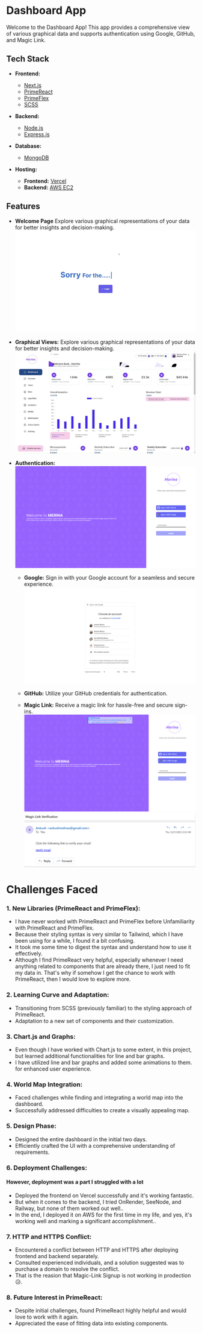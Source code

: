 # Dashboard App

Welcome to the Dashboard App! This app provides a comprehensive view of various graphical data and supports authentication using Google, GitHub, and Magic Link.

## Tech Stack

- **Frontend:**
  - [Next.js](https://nextjs.org/)
  - [PrimeReact](https://www.primefaces.org/primereact/)
  - [PrimeFlex](https://www.primefaces.org/primeflex/)
  - [SCSS](https://sass-lang.com/)

- **Backend:**
  - [Node.js](https://nodejs.org/)
  - [Express.js](https://expressjs.com/)

- **Database:**
  - [MongoDB](https://www.mongodb.com/)
  
- **Hosting:**
  - **Frontend:** [Vercel](https://dairfrontend-mehraankush.vercel.app/)
  - **Backend:** [AWS EC2](https://aws.amazon.com/ec2/)

## Features
- **Welcome Page** Explore various graphical representations of your data for better insights and decision-making.
   ![HomePage](https://github.com/mehraankush/TypeScript/blob/main/dair/home.gif)
  
- **Graphical Views:** Explore various graphical representations of your data for better insights and decision-making.
   ![Dashboard](https://github.com/mehraankush/TypeScript/blob/main/dair/Dashboard.gif)
  
- **Authentication:**
   ![SignUpMethods](https://github.com/mehraankush/TypeScript/blob/main/dair/loginmethods.png)
  
  - **Google:** Sign in with your Google account for a seamless and secure experience.
     ![Google](https://github.com/mehraankush/TypeScript/blob/main/dair/google.png)
    
  - **GitHub:** Utilize your GitHub credentials for authentication.
  - **Magic Link:** Receive a magic link for hassle-free and secure sign-ins.
     ![SendingMagicLink](https://github.com/mehraankush/TypeScript/blob/main/dair/magiclink.png)
     ![Mailrecieved](https://github.com/mehraankush/TypeScript/blob/main/dair/Screenshot%202023-12-21%20025134.png)


# Challenges Faced

### 1. New Libraries (PrimeReact and PrimeFlex):
   - I have never worked with PrimeReact and PrimeFlex before Unfamiliarity with PrimeReact and PrimeFlex.
   - Because their styling syntax is very similar
     to Tailwind, which I have been using for a while, I found it a bit confusing.
   - It took me some time to digest the syntax and understand how to use it effectively.
   - Although I find PrimeReact very helpful, especially whenever I need anything related to components that are already there,
     I just need to fit my data in. That's why if somehow I get the chance to work with PrimeReact, then I would 
     love to explore more.

### 2. Learning Curve and Adaptation:
   - Transitioning from SCSS (previously familiar) to the styling approach of PrimeReact.
   - Adaptation to a new set of components and their customization.

### 3. Chart.js and Graphs:
   - Even though I have worked with Chart.js to some extent, in this project,
     but learned additional functionalities for line and bar graphs.
   - I have utilized line and bar graphs and added some animations to them. for enhanced user experience.

### 4. World Map Integration:
   - Faced challenges while finding and integrating a world map into the dashboard.
   - Successfully addressed difficulties to create a visually appealing map.

### 5. Design Phase:
   - Designed the entire dashboard in the initial two days.
   - Efficiently crafted the UI with a comprehensive understanding of requirements.

### 6. Deployment Challenges:
#### However, deployment was a part I struggled with a lot
   - Deployed the frontend on Vercel successfully and it's working fantastic.
   - But when it comes to the backend, I tried OnRender, SeeNode, and Railway, but none of them worked out well..
   - In the end, I deployed it on AWS for the first time in my life, and yes, it's working well and marking a significant accomplishment..

### 7. HTTP and HTTPS Conflict:
   - Encountered a conflict between HTTP and HTTPS after deploying frontend and backend separately.
   - Consulted experienced individuals, and a solution suggested was to purchase a domain to resolve the conflict.
   - That is the reasion that Magic-Link Signup is not working in prodection 😥.

### 8. Future Interest in PrimeReact:
   - Despite initial challenges, found PrimeReact highly helpful and would love to work with it again.
   - Appreciated the ease of fitting data into existing components.
